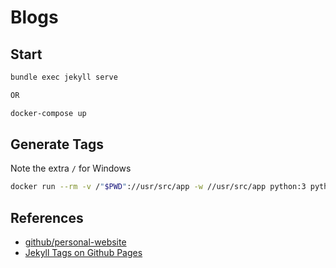 # Blogs

## Start

```bash
bundle exec jekyll serve

OR

docker-compose up
```

## Generate Tags

Note the extra `/` for Windows

```bash
docker run --rm -v /"$PWD"://usr/src/app -w //usr/src/app python:3 python tag_generator.py
```

## References

- [github/personal-website](https://github.com/github/personal-website)
- [Jekyll Tags on Github Pages](https://longqian.me/2017/02/09/github-jekyll-tag/)
